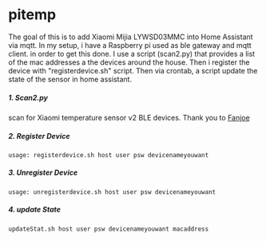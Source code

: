 # pitemp

The goal of this is to add Xiaomi Mijia LYWSD03MMC into Home Assistant via mqtt. In my setup, i have a Raspberry pi used as ble gateway and mqtt client.
in order to get this done. I use a script (scan2.py) that provides a list of the mac addresses a the devices around the house. Then i register the device with "registerdevice.sh" script. Then via crontab, a script update the state of the sensor in home assistant.

##### 1. Scan2.py
scan for Xiaomi temperature sensor v2 BLE devices. Thank you to [Fanjoe](https://www.fanjoe.be/?p=3911) 
  
##### 2. Register Device
`usage: registerdevice.sh host user psw devicenameyouwant`
  
##### 3. Unregister Device
`usage: unregisterdevice.sh host user psw devicenameyouwant`
  
##### 4. update State
`updateStat.sh host user psw devicenameyouwant macaddress`
